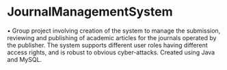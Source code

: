 # JournalManagementSystem
•	Group project involving creation of the system to manage the submission, reviewing and publishing of academic articles for the journals operated by the publisher.  The system supports different user roles having different access rights, and is robust to obvious cyber-attacks.
Created using Java and MySQL.
